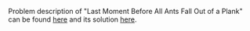 Problem description of "Last Moment Before All Ants Fall Out of a Plank" can be found [here](https://leetcode.com/problems/last-moment-before-all-ants-fall-out-of-a-plank/description/) and its solution [here](https://github.com/aurimas13/LeetCode-HR-MAANG/blob/main/LeetCode/Python%20Solutions/Largest%20Rectangle%20in%20Histogram/largest.py).